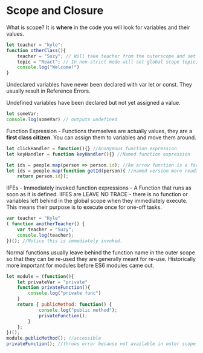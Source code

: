# Scope and Closure
What is scope?
It is **where** in the code you will look for variables and their values.
```js
let teacher = "kyle";
function otherClass(){
    teacher = "Suzy"; // Will take teacher from the outerscope and set its value
    topic = "React"; // In non-strict mode will set global scope topic, it will implictly declare the variable if undeclared
    console.log("Welcome!")
}
```

Undeclared variables have never been declared with var let or const. They usually result
in Reference Errors.

Undefined variables have been declared but not yet assigned a value.
```js
let someVar;
console.log(someVar) // outputs undefined
```

Function Expression - Functions themselves are actually values, they are a **first class citizen**.
You can assign them to variables and move them around.
```js
let clickHandler = function(){} //Anonymous function expression 
let keyHandler = function keyHandler(){} //Named function expression
```

```js
let ids = people.map(person => person.id); //An arrow function is a form of anonymous function
let ids = people.map(function getId(person){ //named version more readable name documents code
    return person.id});
```

IIFEs - Immediately invoked function expressions - A Function that runs as soon as it is defined.
IIFES are LEAVE NO TRACE - there is no function or variables left behind in the global scope when they immediately 
execute. This means their purpose is to execute once for one-off tasks.
```js
var teacher = "Kyle"
( function anotherTeacher() {
    var teacher = "Suzy"; 
    console.log(teacher);
})(); //Notice this is immediately invoked.
```
Normal functions usually leave behind the function name in the outer scope so that they
can be re-used they are generally meant for re-use.
Historically more important for modules before ES6 modules came out.
```js
let module = (function(){
    let privateVar = "private"
    function privateFunction(){
        console.log("private func")
    }
    return { publicMethod: function() {
            console.log("public method");
            privateFunction();
        }
    };
})();
module.publicMethod(); //accessible
privateFunction(); //throws error because not available in outer scope
```







